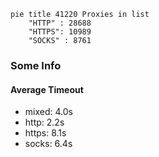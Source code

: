 
```mermaid
pie title 41220 Proxies in list
    "HTTP" : 28688
    "HTTPS": 10989
    "SOCKS" : 8761
```

### Some Info
#### Average Timeout

- mixed: 4.0s
- http: 2.2s
- https: 8.1s
- socks: 6.4s